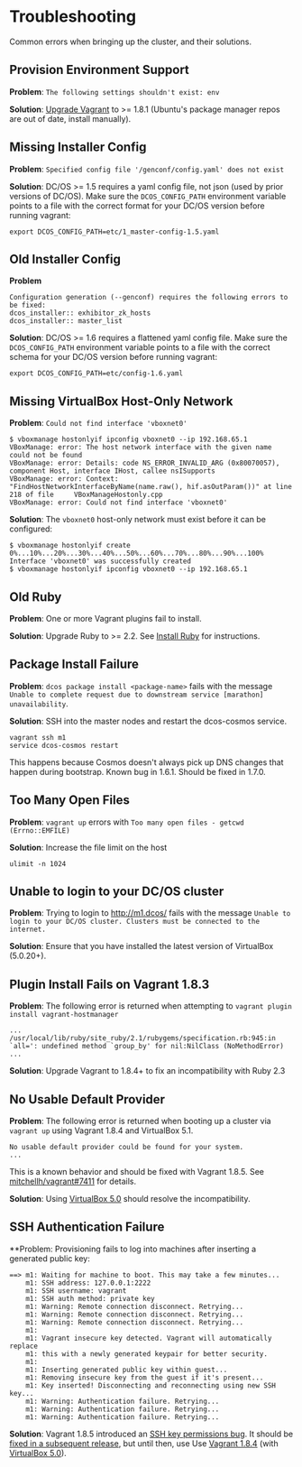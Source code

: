 # Troubleshooting

Common errors when bringing up the cluster, and their solutions.


## Provision Environment Support

**Problem**: `The following settings shouldn't exist: env`

**Solution**: [Upgrade Vagrant](https://www.vagrantup.com/downloads.html) to >= 1.8.1 (Ubuntu's package manager repos are out of date, install manually).


## Missing Installer Config

**Problem**: `Specified config file '/genconf/config.yaml' does not exist`

**Solution**: DC/OS >= 1.5 requires a yaml config file, not json (used by prior versions of DC/OS). Make sure the `DCOS_CONFIG_PATH` environment variable points to a file with the correct format for your DC/OS version before running vagrant:

```
export DCOS_CONFIG_PATH=etc/1_master-config-1.5.yaml
```


## Old Installer Config

**Problem**

```
Configuration generation (--genconf) requires the following errors to be fixed:
dcos_installer:: exhibitor_zk_hosts
dcos_installer:: master_list
```

**Solution**: DC/OS >= 1.6 requires a flattened yaml config file. Make sure the `DCOS_CONFIG_PATH` environment variable points to a file with the correct schema for your DC/OS version before running vagrant:

```
export DCOS_CONFIG_PATH=etc/config-1.6.yaml
```


## Missing VirtualBox Host-Only Network

**Problem**: `Could not find interface 'vboxnet0'`

```
$ vboxmanage hostonlyif ipconfig vboxnet0 --ip 192.168.65.1
VBoxManage: error: The host network interface with the given name could not be found
VBoxManage: error: Details: code NS_ERROR_INVALID_ARG (0x80070057), component Host, interface IHost, callee nsISupports
VBoxManage: error: Context: "FindHostNetworkInterfaceByName(name.raw(), hif.asOutParam())" at line 218 of file     VBoxManageHostonly.cpp
VBoxManage: error: Could not find interface 'vboxnet0'
```

**Solution**: The `vboxnet0` host-only network must exist before it can be configured:

```
$ vboxmanage hostonlyif create
0%...10%...20%...30%...40%...50%...60%...70%...80%...90%...100%
Interface 'vboxnet0' was successfully created
$ vboxmanage hostonlyif ipconfig vboxnet0 --ip 192.168.65.1
```


## Old Ruby

**Problem**: One or more Vagrant plugins fail to install.

**Solution**: Upgrade Ruby to >= 2.2. See [Install Ruby](/docs/install-ruby.md) for instructions.


## Package Install Failure

**Problem**: `dcos package install <package-name>` fails with the message `Unable to complete request due to downstream service [marathon] unavailability`.

**Solution**: SSH into the master nodes and restart the dcos-cosmos service.

```
vagrant ssh m1
service dcos-cosmos restart
```

This happens because Cosmos doesn't always pick up DNS changes that happen during bootstrap. Known bug in 1.6.1. Should be fixed in 1.7.0.

## Too Many Open Files

**Problem**: `vagrant up` errors with `Too many open files - getcwd (Errno::EMFILE)`

**Solution**: Increase the file limit on the host

```
ulimit -n 1024
```

## Unable to login to your DC/OS cluster

**Problem**: Trying to login to http://m1.dcos/ fails with the message `Unable to login to your DC/OS cluster. Clusters must be connected to the internet.`

**Solution**: Ensure that you have installed the latest version of VirtualBox (5.0.20+).

## Plugin Install Fails on Vagrant 1.8.3

**Problem**: The following error is returned when attempting to `vagrant plugin install vagrant-hostmanager`

```
...
/usr/local/lib/ruby/site_ruby/2.1/rubygems/specification.rb:945:in `all=': undefined method `group_by' for nil:NilClass (NoMethodError)
...
```

**Solution**: Upgrade Vagrant to 1.8.4+ to fix an incompatibility with Ruby 2.3

## No Usable Default Provider

**Problem**: The following error is returned when booting up a cluster via `vagrant up` using Vagrant
1.8.4 and VirtualBox 5.1.

```
No usable default provider could be found for your system.
...
```
This is a known behavior and should be fixed with Vagrant 1.8.5. See [mitchellh/vagrant#7411](https://github.com/mitchellh/vagrant/issues/7411) for details.

**Solution**: Using [VirtualBox 5.0](https://www.virtualbox.org/wiki/Download_Old_Builds_5_0) should resolve the incompatibility.

## SSH Authentication Failure

**Problem: Provisioning fails to log into machines after inserting a generated public key:

```
==> m1: Waiting for machine to boot. This may take a few minutes...
    m1: SSH address: 127.0.0.1:2222
    m1: SSH username: vagrant
    m1: SSH auth method: private key
    m1: Warning: Remote connection disconnect. Retrying...
    m1: Warning: Remote connection disconnect. Retrying...
    m1: Warning: Remote connection disconnect. Retrying...
    m1:
    m1: Vagrant insecure key detected. Vagrant will automatically replace
    m1: this with a newly generated keypair for better security.
    m1:
    m1: Inserting generated public key within guest...
    m1: Removing insecure key from the guest if it's present...
    m1: Key inserted! Disconnecting and reconnecting using new SSH key...
    m1: Warning: Authentication failure. Retrying...
    m1: Warning: Authentication failure. Retrying...
    m1: Warning: Authentication failure. Retrying...
```

**Solution**: Vagrant 1.8.5 introduced an [SSH key permissions bug](https://github.com/mitchellh/vagrant/issues/7610). It should be [fixed in a subsequent release](https://github.com/mitchellh/vagrant/pull/7611), but until then, use Use [Vagrant 1.8.4](https://releases.hashicorp.com/vagrant/1.8.4/) (with [VirtualBox 5.0](https://www.virtualbox.org/wiki/Download_Old_Builds_5_0)).
